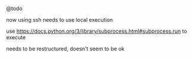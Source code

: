 @todo

now using ssh
needs to use local execution

use https://docs.python.org/3/library/subprocess.html#subprocess.run
to execute

needs to be restructured, doesn't seem to be ok


